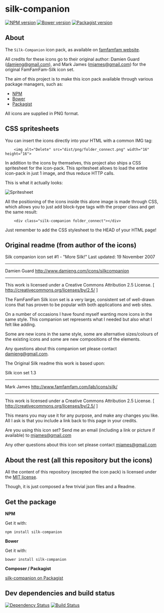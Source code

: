 silk-companion
===============

[![NPM version](https://img.shields.io/npm/v/silk-companion.svg)](https://www.npmjs.org/package/silk-companion)
[![Bower version](https://img.shields.io/bower/v/silk-companion.svg)](http://bower.io/search/?q=silk-companion)
[![Packagist version](https://img.shields.io/packagist/v/t1st3/silk-companion.svg)](https://packagist.org/packages/t1st3/silk-companion)


About
----------

The `Silk-Companion` icon pack, as available on [famfamfam website](http://www.famfamfam.com/lab/icons/silk/).

All credits for these icons go to their original author: Damien Guard (damieng@gmail.com), and Mark James (mjames@gmail.com) for the original FamFamFam-Silk icon set.

The aim of this project is to make this icon pack available through various package managers, such as:

- [NPM](https://npmjs.org)
- [Bower](http://bower.io)
- [Packagist](https://packagist.org)


All icons are supplied in PNG format.



CSS spritesheets
----------

You can insert the icons directly into your HTML with a common IMG tag:

```
    <img alt="Delete" src="dist/png/folder_connect.png" width="16" height="16">
```


In addition to the icons by themselves, this project also ships a CSS spritesheet for the icon-pack. This spritesheet allows to load the entire icon-pack in just 1 image, and thus reduce HTTP calls.

This is what it actually looks:

![Spritesheet](https://raw.githubusercontent.com/T1st3/silk-companion/master/dist/sprite/silk-companion.png)


All the positioning of the icons inside this alone image is made through CSS, which allows you to just add block-type tags with the proper class and get the same result:

```
    <div class="silk-companion folder_connect"></div>
```

Just remember to add the CSS stylesheet to the HEAD of your HTML page!




Original readme (from author of the icons)
----------

Silk companion icon set #1 - "More Silk!"
Last updated: 19 November 2007

_________________________________________
Damien Guard
http://www.damieng.com/icons/silkcompanion
_________________________________________

This work is licensed under a
Creative Commons Attribution 2.5 License.
[ http://creativecommons.org/licenses/by/2.5/ ]

The FamFamFam Silk icon set is a very large,
consistent set of well-drawn icons that has
proven to be popular with both applications
and web sites.

On a number of occasions I have found myself
wanting more icons in the same style. This 
companion set represents what I needed but also
what I felt like adding.

Some are new icons in the same style, some are
alternative sizes/colours of the existing icons
and some are new compositions of the elements.

Any questions about this companion set please
contact damieng@gmail.com.



The Original Silk readme this work is based upon:


Silk icon set 1.3

_________________________________________
Mark James
http://www.famfamfam.com/lab/icons/silk/
_________________________________________

This work is licensed under a
Creative Commons Attribution 2.5 License.
[ http://creativecommons.org/licenses/by/2.5/ ]

This means you may use it for any purpose,
and make any changes you like.
All I ask is that you include a link back
to this page in your credits.

Are you using this icon set? Send me an email
(including a link or picture if available) to
mjames@gmail.com

Any other questions about this icon set please
contact mjames@gmail.com



About the rest (all this repository but the icons)
----------

All the content of this repository (excepted the icon pack) 
is licensed under the [MIT license](http://opensource.org/licenses/MIT).

Though, it is just composed a few trivial json files and a Readme.



Get the package
----------

**NPM**

Get it with:

```
npm install silk-companion
```


**Bower**

Get it with:

```
bower install silk-companion
```


**Composer / Packagist**

[silk-companion on Packagist](https://packagist.org/packages/t1st3/silk-companion)




Dev dependencies and build status
----------

[![Dependency Status](https://img.shields.io/david/dev/T1st3/silk-companion.svg)](https://david-dm.org/t1st3/silk-companion)
[![Build Status](https://img.shields.io/travis/T1st3/silk-companion.svg)](https://travis-ci.org/T1st3/silk-companion)



